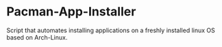 # Pacman-App-Installer
Script that automates installing applications on a freshly installed linux OS based on Arch-Linux.
